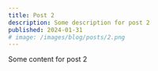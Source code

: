```yaml
---
title: Post 2
description: Some description for post 2
published: 2024-01-31
# image: /images/blog/posts/2.png
---
```


Some content for post 2
